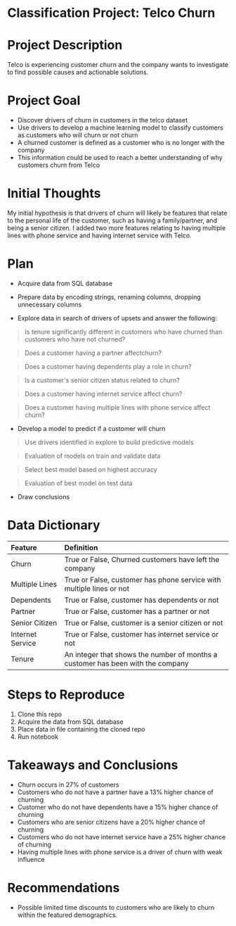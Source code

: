 # Classification Project: Telco Churn

# Project Description
Telco is experiencing customer churn and the company wants to investigate to find possible causes and actionable solutions.

# Project Goal
- Discover drivers of churn in customers in the telco dataset
- Use drivers to develop a machine learning model to classify customers as customers who will churn or not churn
- A churned customer is defined as a customer who is no longer with the company
- This information could be used to reach a better understanding of why customers churn from Telco

# Initial Thoughts
My initial hypothesis is that drivers of churn will likely be features that relate to the personal life of the customer, such as having a family/partner, and being a senior citizen. I added two more features relating to having multiple lines with phone service and having internet service with Telco.

# Plan
- Acquire data from SQL database

- Prepare data by encoding strings, renaming columns, dropping unnecessary columns

- Explore data in search of drivers of upsets and answer the following:

>Is tenure significantly different in customers who have churned than customers who have not churned?

>Does a customer having a partner affectchurn?

>Does a customer having dependents play a role in churn?

>Is a customer's senior citizen status related to churn?

>Does a customer having internet service affect churn?

>Does a customer having multiple lines with phone service affect churn?

- Develop a model to predict if a customer will churn
> Use drivers identified in explore to build predictive models

> Evaluation of models on train and validate data

> Select best model based on highest accuracy

> Evaluation of best model on test data

- Draw conclusions

# Data Dictionary
| Feature | Definition |
| :- | :- |
| Churn | True or False, Churned customers have left the company |
| Multiple Lines | True or False, customer has phone service with multiple lines or not |
| Dependents | True or False, customer has dependents or not |
| Partner | True or False, customer has a partner or not |
| Senior Citizen | True or False, customer is a senior citizen or not |
| Internet Service | True or False, customer has internet service or not |
| Tenure | An integer that shows the number of months a customer has been with the company |

# Steps to Reproduce
1. Clone this repo
2. Acquire the data from SQL database
3. Place data in file containing the cloned repo
4. Run notebook

# Takeaways and Conclusions
- Churn occurs in 27% of customers
- Customers who do not have a partner have a 13% higher chance of churning
- Customer who do not have dependents have a 15% higher chance of churning
- Customers who are senior citizens have a 20% higher chance of churning
- Customers who do not have internet service have a 25% higher chance of churning
- Having multiple lines with phone service is a driver of churn with weak influence

# Recommendations
- Possible limited time discounts to customers who are likely to churn within the featured demographics.
